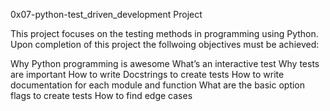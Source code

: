0x07-python-test_driven_development Project 

This project focuses on the testing methods in programming using Python. Upon completion of this project the follwoing objectives must be achieved:

Why Python programming is awesome
What’s an interactive test
Why tests are important
How to write Docstrings to create tests
How to write documentation for each module and function
What are the basic option flags to create tests
How to find edge cases


